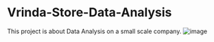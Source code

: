 # Vrinda-Store-Data-Analysis
This project is about Data Analysis on a small scale company.
![image](https://github.com/user-attachments/assets/a4bd5a24-d194-49ec-a930-b21a3027a1c4)
